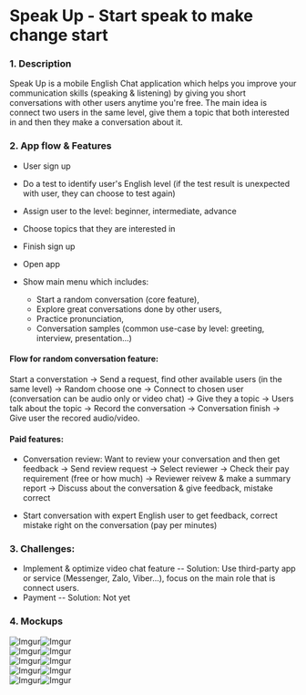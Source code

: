# Speak Up - Start speak to make change start

### 1. Description
Speak Up is a mobile English Chat application which helps you improve your communication skills (speaking & listening) by giving you short conversations with other users anytime you're free. The main idea is connect two users in the same level, give them a topic that both interested in and then they make a conversation about it.

### 2. App flow & Features
- User sign up
- Do a test to identify user's English level (if the test result is unexpected with user, they can choose to test again)
- Assign user to the level: beginner, intermediate, advance
- Choose topics that they are interested in 
- Finish sign up

- Open app
- Show main menu which includes: 
  - Start a random conversation (core feature), 
  - Explore great conversations done by other users,
  - Practice pronunciation, 
  - Conversation samples (common use-case by level: greeting, interview, presentation...)
  
#### Flow for random conversation feature:
Start a converstation -> Send a request, find other available users (in the same level) -> Random choose one -> Connect to chosen user (conversation can be audio only or video chat) -> Give they a topic -> Users talk about the topic -> Record the conversation -> Conversation finish -> Give user the recored audio/video.

#### Paid features:
- Conversation review: Want to review your conversation and then get feedback -> Send review request -> Select reviewer -> Check their pay requirement (free or how much) -> Reviewer reivew & make a summary report -> Discuss about the conversation & give feedback, mistake correct

- Start conversation with expert English user to get feedback, correct mistake right on the conversation (pay per minutes)

### 3. Challenges:
- Implement & optimize video chat feature
-- Solution: Use third-party app or service (Messenger, Zalo, Viber...), focus on the main role that is connect users.
- Payment
-- Solution: Not yet

### 4. Mockups
![Imgur](http://i.imgur.com/aB7PVIY.png)![Imgur](http://i.imgur.com/MchLtgA.png)  
![Imgur](http://i.imgur.com/kMTYMX0.png)![Imgur](http://i.imgur.com/WVuP5j2.png)  
![Imgur](http://i.imgur.com/CM2t51u.png)![Imgur](http://i.imgur.com/OCz21ll.png)  
![Imgur](http://i.imgur.com/jVuJa2y.png)![Imgur](http://i.imgur.com/OfigmIz.png)  
![Imgur](http://i.imgur.com/LxzaPUc.png)![Imgur](http://i.imgur.com/2wur1v1.png)  
